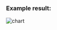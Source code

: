 ### Example result: ###

![chart](https://user-images.githubusercontent.com/55308552/73727248-2442e980-4742-11ea-9fef-157d3d1d5af1.png)